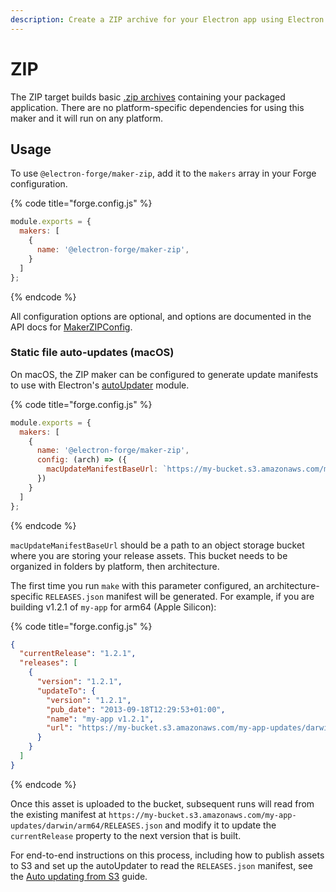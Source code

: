 ```yaml
---
description: Create a ZIP archive for your Electron app using Electron Forge.
---
```


# ZIP

The ZIP target builds basic [.zip archives](https://en.wikipedia.org/wiki/ZIP_(file_format)) containing your packaged application. There are no platform-specific dependencies for using this maker and it will run on any platform.

## Usage

To use `@electron-forge/maker-zip`, add it to the `makers` array in your Forge configuration.

{% code title="forge.config.js" %}
```javascript
module.exports = {
  makers: [
    {
      name: '@electron-forge/maker-zip',
    }
  ]
};
```
{% endcode %}

All configuration options are optional, and options are documented in the API docs for [MakerZIPConfig](https://js.electronforge.io/interfaces/_electron_forge_maker_zip.MakerZIPConfig.html).

### Static file auto-updates (macOS)

On macOS, the ZIP maker can be configured to generate update manifests to use with Electron's [autoUpdater](https://electronjs.org/docs/latest/api/auto-updater) module.

{% code title="forge.config.js" %}
```javascript
module.exports = {
  makers: [
    {
      name: '@electron-forge/maker-zip',
      config: (arch) => ({
        macUpdateManifestBaseUrl: `https://my-bucket.s3.amazonaws.com/my-app-updates/darwin/${arch}`
      })
    }
  ]
};
```
{% endcode %}

`macUpdateManifestBaseUrl` should be a path to an object storage bucket where you are storing your release assets. This bucket needs to be organized in folders by platform, then architecture.

The first time you run `make` with this parameter configured, an architecture-specific `RELEASES.json` manifest will be generated. For example, if you are building v1.2.1 of `my-app` for arm64 (Apple Silicon):

{% code title="forge.config.js" %}
```json
{
  "currentRelease": "1.2.1",
  "releases": [
    {
      "version": "1.2.1",
      "updateTo": {
        "version": "1.2.1",
        "pub_date": "2013-09-18T12:29:53+01:00",
        "name": "my-app v1.2.1",
        "url": "https://my-bucket.s3.amazonaws.com/my-app-updates/darwin/arm64/my-app-1.2.1-darwin-arm64.zip"
      }
    }
  ]
}
```
{% endcode %}

Once this asset is uploaded to the bucket, subsequent runs will read from the existing manifest at `https://my-bucket.s3.amazonaws.com/my-app-updates/darwin/arm64/RELEASES.json` and modify it to update the `currentRelease` property to the next version that is built.

For end-to-end instructions on this process, including how to publish assets to S3 and set up the autoUpdater to read the `RELEASES.json` manifest, see the [Auto updating from S3](s3#auto-updating-from-s3)  guide.
